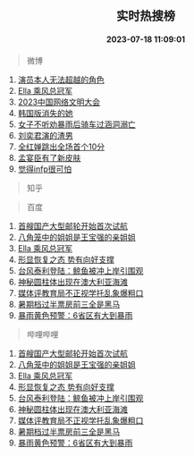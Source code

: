 <div align="center"><h2>实时热搜榜</h2><h4>2023-07-18 11:09:01</h4></div>

> 微博  

1. [演员本人无法超越的角色](https://s.weibo.com/weibo?q=%23%E6%BC%94%E5%91%98%E6%9C%AC%E4%BA%BA%E6%97%A0%E6%B3%95%E8%B6%85%E8%B6%8A%E7%9A%84%E8%A7%92%E8%89%B2%23&t=31&band_rank=1&Refer=top)<br />
2. [Ella 乘风总冠军](https://s.weibo.com/weibo?q=Ella%20%E4%B9%98%E9%A3%8E%E6%80%BB%E5%86%A0%E5%86%9B&t=31&band_rank=2&Refer=top)<br />
3. [2023中国网络文明大会](https://s.weibo.com/weibo?q=%232023%E4%B8%AD%E5%9B%BD%E7%BD%91%E7%BB%9C%E6%96%87%E6%98%8E%E5%A4%A7%E4%BC%9A%23&t=31&band_rank=3&Refer=top)<br />
4. [韩国版消失的她](https://s.weibo.com/weibo?q=%23%E9%9F%A9%E5%9B%BD%E7%89%88%E6%B6%88%E5%A4%B1%E7%9A%84%E5%A5%B9%23&t=31&band_rank=4&Refer=top)<br />
5. [女子不听劝暴雨后骑车过涵洞溺亡](https://s.weibo.com/weibo?q=%23%E5%A5%B3%E5%AD%90%E4%B8%8D%E5%90%AC%E5%8A%9D%E6%9A%B4%E9%9B%A8%E5%90%8E%E9%AA%91%E8%BD%A6%E8%BF%87%E6%B6%B5%E6%B4%9E%E6%BA%BA%E4%BA%A1%23&t=31&band_rank=5&Refer=top)<br />
6. [刘奕君演的渣男](https://s.weibo.com/weibo?q=%E5%88%98%E5%A5%95%E5%90%9B%E6%BC%94%E7%9A%84%E6%B8%A3%E7%94%B7&t=31&band_rank=6&Refer=top)<br />
7. [全红婵跳出全场首个10分](https://s.weibo.com/weibo?q=%23%E5%85%A8%E7%BA%A2%E5%A9%B5%E8%B7%B3%E5%87%BA%E5%85%A8%E5%9C%BA%E9%A6%96%E4%B8%AA10%E5%88%86%23&t=31&band_rank=7&Refer=top)<br />
8. [孟宴臣有了新皮肤](https://s.weibo.com/weibo?q=%E5%AD%9F%E5%AE%B4%E8%87%A3%E6%9C%89%E4%BA%86%E6%96%B0%E7%9A%AE%E8%82%A4&t=31&band_rank=8&Refer=top)<br />
9. [觉得infp很可怕](https://s.weibo.com/weibo?q=%E8%A7%89%E5%BE%97infp%E5%BE%88%E5%8F%AF%E6%80%95&t=31&band_rank=9&Refer=top)<br />

> 知乎  


> 百度  

1. [首艘国产大型邮轮开始首次试航](https://www.baidu.com/s?wd=%E9%A6%96%E8%89%98%E5%9B%BD%E4%BA%A7%E5%A4%A7%E5%9E%8B%E9%82%AE%E8%BD%AE%E5%BC%80%E5%A7%8B%E9%A6%96%E6%AC%A1%E8%AF%95%E8%88%AA&sa=fyb_news&rsv_dl=fyb_news)<br />
2. [八角笼中的姐姐是王宝强的亲姐姐](https://www.baidu.com/s?wd=%E5%85%AB%E8%A7%92%E7%AC%BC%E4%B8%AD%E7%9A%84%E5%A7%90%E5%A7%90%E6%98%AF%E7%8E%8B%E5%AE%9D%E5%BC%BA%E7%9A%84%E4%BA%B2%E5%A7%90%E5%A7%90&sa=fyb_news&rsv_dl=fyb_news)<br />
3. [Ella 乘风总冠军](https://www.baidu.com/s?wd=Ella+%E4%B9%98%E9%A3%8E%E6%80%BB%E5%86%A0%E5%86%9B&sa=fyb_news&rsv_dl=fyb_news)<br />
4. [形显恢复之态 势有向好支撑](https://www.baidu.com/s?wd=%E5%BD%A2%E6%98%BE%E6%81%A2%E5%A4%8D%E4%B9%8B%E6%80%81+%E5%8A%BF%E6%9C%89%E5%90%91%E5%A5%BD%E6%94%AF%E6%92%91&sa=fyb_news&rsv_dl=fyb_news)<br />
5. [台风泰利登陆：鲸鱼被冲上岸引围观](https://www.baidu.com/s?wd=%E5%8F%B0%E9%A3%8E%E6%B3%B0%E5%88%A9%E7%99%BB%E9%99%86%EF%BC%9A%E9%B2%B8%E9%B1%BC%E8%A2%AB%E5%86%B2%E4%B8%8A%E5%B2%B8%E5%BC%95%E5%9B%B4%E8%A7%82&sa=fyb_news&rsv_dl=fyb_news)<br />
6. [神秘圆柱体出现在澳大利亚海滩](https://www.baidu.com/s?wd=%E7%A5%9E%E7%A7%98%E5%9C%86%E6%9F%B1%E4%BD%93%E5%87%BA%E7%8E%B0%E5%9C%A8%E6%BE%B3%E5%A4%A7%E5%88%A9%E4%BA%9A%E6%B5%B7%E6%BB%A9&sa=fyb_news&rsv_dl=fyb_news)<br />
7. [媒体评教育局不正视学托乱象爆粗口](https://www.baidu.com/s?wd=%E5%AA%92%E4%BD%93%E8%AF%84%E6%95%99%E8%82%B2%E5%B1%80%E4%B8%8D%E6%AD%A3%E8%A7%86%E5%AD%A6%E6%89%98%E4%B9%B1%E8%B1%A1%E7%88%86%E7%B2%97%E5%8F%A3&sa=fyb_news&rsv_dl=fyb_news)<br />
8. [暑期档过半票房前三全是黑马](https://www.baidu.com/s?wd=%E6%9A%91%E6%9C%9F%E6%A1%A3%E8%BF%87%E5%8D%8A%E7%A5%A8%E6%88%BF%E5%89%8D%E4%B8%89%E5%85%A8%E6%98%AF%E9%BB%91%E9%A9%AC&sa=fyb_news&rsv_dl=fyb_news)<br />
9. [暴雨黄色预警：6省区有大到暴雨](https://www.baidu.com/s?wd=%E6%9A%B4%E9%9B%A8%E9%BB%84%E8%89%B2%E9%A2%84%E8%AD%A6%EF%BC%9A6%E7%9C%81%E5%8C%BA%E6%9C%89%E5%A4%A7%E5%88%B0%E6%9A%B4%E9%9B%A8&sa=fyb_news&rsv_dl=fyb_news)<br />

> 哔哩哔哩  

1. [首艘国产大型邮轮开始首次试航](https://www.baidu.com/s?wd=%E9%A6%96%E8%89%98%E5%9B%BD%E4%BA%A7%E5%A4%A7%E5%9E%8B%E9%82%AE%E8%BD%AE%E5%BC%80%E5%A7%8B%E9%A6%96%E6%AC%A1%E8%AF%95%E8%88%AA&sa=fyb_news&rsv_dl=fyb_news)<br />
2. [八角笼中的姐姐是王宝强的亲姐姐](https://www.baidu.com/s?wd=%E5%85%AB%E8%A7%92%E7%AC%BC%E4%B8%AD%E7%9A%84%E5%A7%90%E5%A7%90%E6%98%AF%E7%8E%8B%E5%AE%9D%E5%BC%BA%E7%9A%84%E4%BA%B2%E5%A7%90%E5%A7%90&sa=fyb_news&rsv_dl=fyb_news)<br />
3. [Ella 乘风总冠军](https://www.baidu.com/s?wd=Ella+%E4%B9%98%E9%A3%8E%E6%80%BB%E5%86%A0%E5%86%9B&sa=fyb_news&rsv_dl=fyb_news)<br />
4. [形显恢复之态 势有向好支撑](https://www.baidu.com/s?wd=%E5%BD%A2%E6%98%BE%E6%81%A2%E5%A4%8D%E4%B9%8B%E6%80%81+%E5%8A%BF%E6%9C%89%E5%90%91%E5%A5%BD%E6%94%AF%E6%92%91&sa=fyb_news&rsv_dl=fyb_news)<br />
5. [台风泰利登陆：鲸鱼被冲上岸引围观](https://www.baidu.com/s?wd=%E5%8F%B0%E9%A3%8E%E6%B3%B0%E5%88%A9%E7%99%BB%E9%99%86%EF%BC%9A%E9%B2%B8%E9%B1%BC%E8%A2%AB%E5%86%B2%E4%B8%8A%E5%B2%B8%E5%BC%95%E5%9B%B4%E8%A7%82&sa=fyb_news&rsv_dl=fyb_news)<br />
6. [神秘圆柱体出现在澳大利亚海滩](https://www.baidu.com/s?wd=%E7%A5%9E%E7%A7%98%E5%9C%86%E6%9F%B1%E4%BD%93%E5%87%BA%E7%8E%B0%E5%9C%A8%E6%BE%B3%E5%A4%A7%E5%88%A9%E4%BA%9A%E6%B5%B7%E6%BB%A9&sa=fyb_news&rsv_dl=fyb_news)<br />
7. [媒体评教育局不正视学托乱象爆粗口](https://www.baidu.com/s?wd=%E5%AA%92%E4%BD%93%E8%AF%84%E6%95%99%E8%82%B2%E5%B1%80%E4%B8%8D%E6%AD%A3%E8%A7%86%E5%AD%A6%E6%89%98%E4%B9%B1%E8%B1%A1%E7%88%86%E7%B2%97%E5%8F%A3&sa=fyb_news&rsv_dl=fyb_news)<br />
8. [暑期档过半票房前三全是黑马](https://www.baidu.com/s?wd=%E6%9A%91%E6%9C%9F%E6%A1%A3%E8%BF%87%E5%8D%8A%E7%A5%A8%E6%88%BF%E5%89%8D%E4%B8%89%E5%85%A8%E6%98%AF%E9%BB%91%E9%A9%AC&sa=fyb_news&rsv_dl=fyb_news)<br />
9. [暴雨黄色预警：6省区有大到暴雨](https://www.baidu.com/s?wd=%E6%9A%B4%E9%9B%A8%E9%BB%84%E8%89%B2%E9%A2%84%E8%AD%A6%EF%BC%9A6%E7%9C%81%E5%8C%BA%E6%9C%89%E5%A4%A7%E5%88%B0%E6%9A%B4%E9%9B%A8&sa=fyb_news&rsv_dl=fyb_news)<br />
